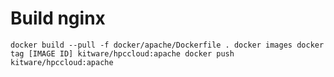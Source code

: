 # Build nginx

``
docker build --pull -f docker/apache/Dockerfile .
docker images
docker tag [IMAGE ID] kitware/hpccloud:apache
docker push kitware/hpccloud:apache
``